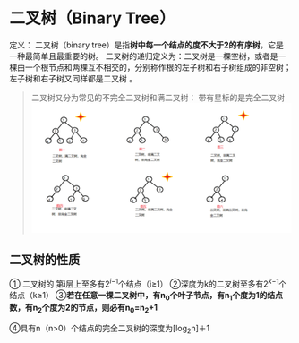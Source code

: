 


# 二叉树（Binary Tree）
 
定义： 二叉树（binary tree）是指**树中每一个结点的度不大于2的有序树**，它是一种最简单且最重要的树。 二叉树的递归定义为：二叉树是一棵空树，或者是一棵由一个根节点和两棵互不相交的，分别称作根的左子树和右子树组成的非空树；左子树和右子树又同样都是二叉树 。
>二叉树又分为常见的不完全二叉树和满二叉树：
>带有星标的是完全二叉树![输入图片说明](/imgs/2025-06-30/xWXETylTPogiuKzd.png)

## 二叉树的性质

① 二叉树的 第i层上至多有2$^i$$^-$$^1$个结点（i≥1）
②深度为k的二叉树至多有2$^k$$^-$$^1$个结点（k≥1）
③**若在任意一棵二叉树中，有n$_0$个叶子节点，有n$_1$个度为1的结点数，有n$_2$个度为2的节点，则必有n$_0$=n$_2$+1**
>
④具有n（n>0）个结点的完全二叉树的深度为[log$_2$n]＋1
<!--stackedit_data:
eyJoaXN0b3J5IjpbMTEyNTQ1NDc0MiwtMTg3NDkwODg2Ml19
-->